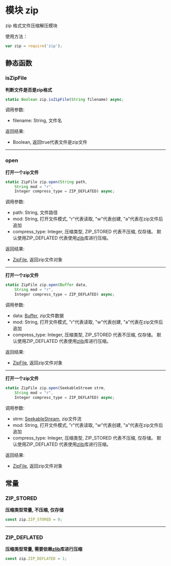 # 模块 zip
zip 格式文件压缩解压模块

使用方法：

```JavaScript
var zip = require('zip');
```

## 静态函数
        
### isZipFile
**判断文件是否是zip格式**

```JavaScript
static Boolean zip.isZipFile(String filename) async;
```

调用参数:
* filename: String, 文件名

返回结果:
* Boolean, 返回true代表文件是zip文件

--------------------------
### open
**打开一个zip文件**

```JavaScript
static ZipFile zip.open(String path,
    String mod = "r",
    Integer compress_type = ZIP_DEFLATED) async;
```

调用参数:
* path: String, 文件路径
* mod: String, 打开文件模式, "r"代表读取, "w"代表创建, "a"代表在zip文件后追加
* compress_type: Integer, 压缩类型, ZIP_STORED 代表不压缩, 仅存储。 默认使用ZIP_DEFLATED 代表使用[zlib](zlib.md)库进行压缩。

返回结果:
* [ZipFile](../../object/ifs/ZipFile.md), 返回zip文件对象

--------------------------
**打开一个zip文件**

```JavaScript
static ZipFile zip.open(Buffer data,
    String mod = "r",
    Integer compress_type = ZIP_DEFLATED) async;
```

调用参数:
* data: [Buffer](../../object/ifs/Buffer.md), zip文件数据
* mod: String, 打开文件模式, "r"代表读取, "w"代表创建, "a"代表在zip文件后追加
* compress_type: Integer, 压缩类型, ZIP_STORED 代表不压缩, 仅存储。 默认使用ZIP_DEFLATED 代表使用[zlib](zlib.md)库进行压缩。

返回结果:
* [ZipFile](../../object/ifs/ZipFile.md), 返回zip文件对象

--------------------------
**打开一个zip文件**

```JavaScript
static ZipFile zip.open(SeekableStream strm,
    String mod = "r",
    Integer compress_type = ZIP_DEFLATED) async;
```

调用参数:
* strm: [SeekableStream](../../object/ifs/SeekableStream.md), zip文件流
* mod: String, 打开文件模式, "r"代表读取, "w"代表创建, "a"代表在zip文件后追加
* compress_type: Integer, 压缩类型, ZIP_STORED 代表不压缩, 仅存储。 默认使用ZIP_DEFLATED 代表使用[zlib](zlib.md)库进行压缩。

返回结果:
* [ZipFile](../../object/ifs/ZipFile.md), 返回zip文件对象

## 常量
        
### ZIP_STORED
**压缩类型常量, 不压缩, 仅存储**

```JavaScript
const zip.ZIP_STORED = 0;
```

--------------------------
### ZIP_DEFLATED
**压缩类型常量, 需要依赖[zlib](zlib.md)库进行压缩**

```JavaScript
const zip.ZIP_DEFLATED = 1;
```

